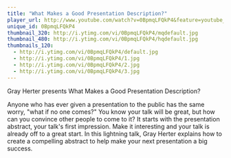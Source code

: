 ```yaml
---
title: "What Makes a Good Presentation Description?"
player_url: http://www.youtube.com/watch?v=0BpmqLFQkP4&feature=youtube_gdata_player
unique_id: 0BpmqLFQkP4 
thumbnail_320: http://i.ytimg.com/vi/0BpmqLFQkP4/mqdefault.jpg
thumbnail_480: http://i.ytimg.com/vi/0BpmqLFQkP4/hqdefault.jpg
thumbnails_120: 
  - http://i.ytimg.com/vi/0BpmqLFQkP4/default.jpg
  - http://i.ytimg.com/vi/0BpmqLFQkP4/1.jpg
  - http://i.ytimg.com/vi/0BpmqLFQkP4/2.jpg
  - http://i.ytimg.com/vi/0BpmqLFQkP4/3.jpg
---
```

Gray Herter presents What Makes a Good Presentation Description?

Anyone who has ever given a presentation to the public has the same worry, "what if no one comes?" You know your talk will be great, but how can you convince other people to come to it? It starts with the presentation abstract, your talk's first impression. Make it interesting and your talk is already off to a great start. In this lightning talk, Gray Herter explains how to create a compelling abstract to help make your next presentation a big success.
